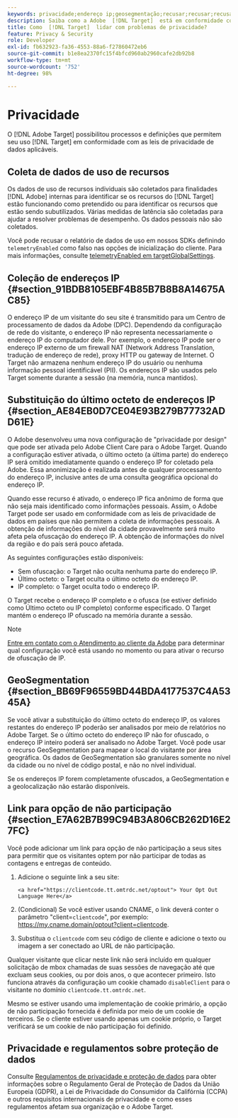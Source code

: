 ```yaml
---
keywords: privacidade;endereço ip;geosegmentação;recusar;recusar;recusar;privacidade de dados;regulamentos governamentais;regulamentos;gdpr;ccpa
description: Saiba como a Adobe  [!DNL Target]  está em conformidade com as leis de privacidade de dados aplicáveis, incluindo a coleta e o tratamento de endereços IP e as instruções de recusa.
title: Como  [!DNL Target]  lidar com problemas de privacidade?
feature: Privacy & Security
role: Developer
exl-id: fb632923-fa36-4553-88a6-f27860472eb6
source-git-commit: b1e8ea2370fc15f4bfcd960ab2960cafe2db92b8
workflow-type: tm+mt
source-wordcount: '752'
ht-degree: 98%

---
```


# Privacidade

O [!DNL Adobe Target] possibilitou processos e definições que permitem seu uso [!DNL Target] em conformidade com as leis de privacidade de dados aplicáveis.

## Coleta de dados de uso de recursos

Os dados de uso de recursos individuais são coletados para finalidades [!DNL Adobe] internas para identificar se os recursos do [!DNL Target] estão funcionando como pretendido ou para identificar os recursos que estão sendo subutilizados. Várias medidas de latência são coletadas para ajudar a resolver problemas de desempenho. Os dados pessoais não são coletados.

Você pode recusar o relatório de dados de uso em nossos SDKs definindo `telemetryEnabled` como falso nas opções de inicialização do cliente. Para mais informações, consulte [telemetryEnabled em targetGlobalSettings](https://developer.adobe.com/target/implement/client-side/atjs/atjs-functions/targetglobalsettings/).

## Coleção de endereços IP {#section_91BDB8105EBF4B85B7B8B8A14675AC85}

O endereço IP de um visitante do seu site é transmitido para um Centro de processamento de dados da Adobe (DPC). Dependendo da configuração de rede do visitante, o endereço IP não representa necessariamente o endereço IP do computador dele. Por exemplo, o endereço IP pode ser o endereço IP externo de um firewall NAT (Network Address Translation, tradução de endereço de rede), proxy HTTP ou gateway de Internet. O Target não armazena nenhum endereço IP do usuário ou nenhuma informação pessoal identificável (PII). Os endereços IP são usados pelo Target somente durante a sessão (na memória, nunca mantidos).

## Substituição do último octeto de endereços IP {#section_AE84EB0D7CE04E93B279B77732ADD61E}

O Adobe desenvolveu uma nova configuração de &quot;privacidade por design&quot; que pode ser ativada pelo Adobe Client Care para o Adobe Target. Quando a configuração estiver ativada, o último octeto (a última parte) do endereço IP será omitido imediatamente quando o endereço IP for coletado pela Adobe. Essa anonimização é realizada antes de qualquer processamento do endereço IP, inclusive antes de uma consulta geográfica opcional do endereço IP.

Quando esse recurso é ativado, o endereço IP fica anônimo de forma que não seja mais identificado como informações pessoais. Assim, o Adobe Target pode ser usado em conformidade com as leis de privacidade de dados em países que não permitem a coleta de informações pessoais. A obtenção de informações do nível da cidade provavelmente será muito afeta pela ofuscação do endereço IP. A obtenção de informações do nível da região e do país será pouco afetada.

As seguintes configurações estão disponíveis:

* Sem ofuscação: o Target não oculta nenhuma parte do endereço IP.
* Último octeto: o Target oculta o último octeto do endereço IP.
* IP completo: o Target oculta todo o endereço IP.

O Target recebe o endereço IP completo e o ofusca (se estiver definido como Último octeto ou IP completo) conforme especificado. O Target mantém o endereço IP ofuscado na memória durante a sessão.

>[!NOTE]
>
>[Entre em contato com o Atendimento ao cliente da Adobe](/help/main/cmp-resources-and-contact-information.md#reference_ACA3391A00EF467B87930A450050077C) para determinar qual configuração você está usando no momento ou para ativar o recurso de ofuscação de IP.

## GeoSegmentation  {#section_BB69F96559BD44BDA4177537C4A5345A}

Se você ativar a substituição do último octeto do endereço IP, os valores restantes do endereço IP poderão ser analisados por meio de relatórios no Adobe Target. Se o último octeto do endereço IP não for ofuscado, o endereço IP inteiro poderá ser analisado no Adobe Target. Você pode usar o recurso GeoSegmentation para mapear o local do visitante por área geográfica. Os dados de GeoSegmentation são granulares somente no nível da cidade ou no nível de código postal, e não no nível individual.

Se os endereços IP forem completamente ofuscados, a GeoSegmentation e a geolocalização não estarão disponíveis.

## Link para opção de não participação {#section_E7A62B7B99C94B3A806CB262D16E27FC}

Você pode adicionar um link para opção de não participação a seus sites para permitir que os visitantes optem por não participar de todas as contagens e entregas de conteúdo.

1. Adicione o seguinte link a seu site:

   `<a href="https://clientcode.tt.omtrdc.net/optout"> Your Opt Out Language Here</a>`

1. (Condicional) Se você estiver usando CNAME, o link deverá conter o parâmetro &quot;client=`clientcode`&quot;, por exemplo: https://my.cname.domain/optout?client=clientcode.

1. Substitua o `clientcode` com seu código de cliente e adicione o texto ou imagem a ser conectado ao URL de não participação.

Qualquer visitante que clicar neste link não será incluído em qualquer solicitação de mbox chamadas de suas sessões de navegação até que excluam seus cookies, ou por dois anos, o que acontecer primeiro. Isto funciona através da configuração um cookie chamado `disableClient` para o visitante no domínio `clientcode.tt.omtrdc.net`.

Mesmo se estiver usando uma implementação de cookie primário, a opção de não participação fornecida é definida por meio de um cookie de terceiros. Se o cliente estiver usando apenas um cookie próprio, o Target verificará se um cookie de não participação foi definido.

## Privacidade e regulamentos sobre proteção de dados

Consulte [Regulamentos de privacidade e proteção de dados](https://developer.adobe.com/target/before-implement/privacy/cmp-privacy-and-general-data-protection-regulation/) para obter informações sobre o Regulamento Geral de Proteção de Dados da União Europeia (GDPR), a Lei de Privacidade do Consumidor da Califórnia (CCPA) e outros requisitos internacionais de privacidade e como esses regulamentos afetam sua organização e o Adobe Target.
